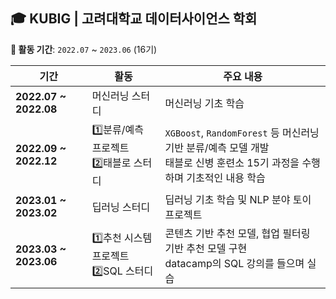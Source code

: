 
## 🎓 KUBIG | 고려대학교 데이터사이언스 학회  

**📅 활동 기간**: `2022.07` ~ `2023.06` (16기)  

| 기간 | 활동 | 주요 내용 |
|------|-----------------|----------------------------------------------------|
| **2022.07 ~ 2022.08** | 머신러닝 스터디 | 머신러닝 기초 학습 |
| **2022.09 ~ 2022.12** | 1️⃣분류/예측 프로젝트 <br> 2️⃣태블로 스터디 | `XGBoost`, `RandomForest` 등 머신러닝 기반 분류/예측 모델 개발 <br> 태블로 신병 훈련소 15기 과정을 수행하며 기초적인 내용 학습 |
| **2023.01 ~ 2023.02** | 딥러닝 스터디 | 딥러닝 기초 학습 및 NLP 분야 토이 프로젝트 |
| **2023.03 ~ 2023.06** | 1️⃣추천 시스템 프로젝트 <br> 2️⃣SQL 스터디 | 콘텐츠 기반 추천 모델, 협업 필터링 기반 추천 모델 구현 <br> datacamp의 SQL 강의를 들으며 실습 |


